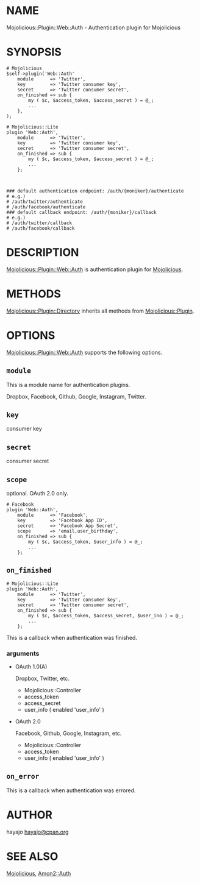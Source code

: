 # NAME

Mojolicious::Plugin::Web::Auth - Authentication plugin for Mojolicious

# SYNOPSIS

    # Mojolicious
    $self->plugin('Web::Auth'
        module      => 'Twitter',
        key         => 'Twitter consumer key',
        secret      => 'Twitter consumer secret',
        on_finished => sub {
            my ( $c, $access_token, $access_secret ) = @_;
            ...
        },
    );

    # Mojolicious::Lite
    plugin 'Web::Auth',
        module      => 'Twitter',
        key         => 'Twitter consumer key',
        secret      => 'Twitter consumer secret',
        on_finished => sub {
            my ( $c, $access_token, $access_secret ) = @_;
            ...
        };



    ### default authentication endpoint: /auth/{moniker}/authenticate
    # e.g.)
    # /auth/twitter/authenticate
    # /auth/facebook/authenticate
    ### default callback endpoint: /auth/{moniker}/callback
    # e.g.)
    # /auth/twitter/callback
    # /auth/facebook/callback

# DESCRIPTION

[Mojolicious::Plugin::Web::Auth](http://search.cpan.org/perldoc?Mojolicious::Plugin::Web::Auth) is authentication plugin for [Mojolicious](http://search.cpan.org/perldoc?Mojolicious).

# METHODS

[Mojolicious::Plugin::Directory](http://search.cpan.org/perldoc?Mojolicious::Plugin::Directory) inherits all methods from [Mojolicious::Plugin](http://search.cpan.org/perldoc?Mojolicious::Plugin).

# OPTIONS

[Mojolicious::Plugin::Web::Auth](http://search.cpan.org/perldoc?Mojolicious::Plugin::Web::Auth) supports the following options.

## `module`

This is a module name for authentication plugins.

Dropbox, Facebook, Github, Google, Instagram, Twitter.

## `key`

consumer key

## `secret`

consumer secret

## `scope`

optional. OAuth 2.0 only.

    # Facebook
    plugin 'Web::Auth',
        module      => 'Facebook',
        key         => 'Facebook App ID',
        secret      => 'Facebook App Secret',
        scope       => 'email,user_birthday',
        on_finished => sub {
            my ( $c, $access_token, $user_info ) = @_;
            ...
        };

## `on_finished`

    # Mojolicious::Lite
    plugin 'Web::Auth',
        module      => 'Twitter',
        key         => 'Twitter consumer key',
        secret      => 'Twitter consumer secret',
        on_finished => sub {
            my ( $c, $access_token, $access_secret, $user_ino ) = @_;
            ...
        };

This is a callback when authentication was finished.

### arguments

- OAuth 1.0(A)

    Dropbox, Twitter, etc.

    - Mojolicious::Controller
    - access\_token
    - access\_secret
    - user\_info ( enabled 'user\_info' )

- OAuth 2.0

    Facebook, Github, Google, Instagram, etc.

    - Mojolicious::Controller
    - access\_token
    - user\_info ( enabled 'user\_info' )

## `on_error`

This is a callback when authentication was errored.

# AUTHOR

hayajo <hayajo@cpan.org>

# SEE ALSO

[Mojolicious](http://search.cpan.org/perldoc?Mojolicious), [Amon2::Auth](http://search.cpan.org/perldoc?Amon2::Auth)
